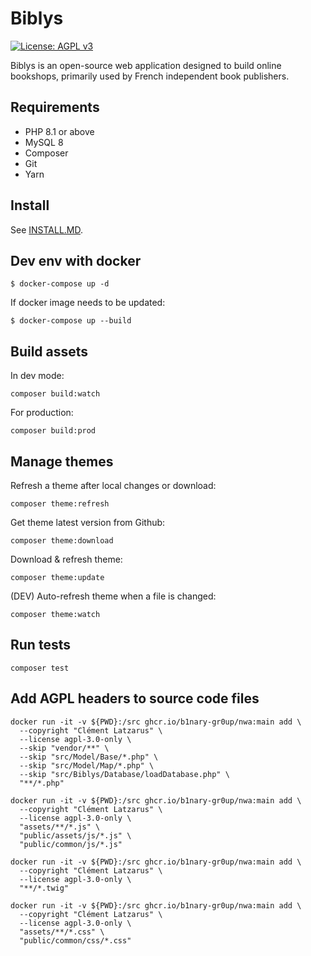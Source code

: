 # Biblys

[![License: AGPL v3](https://img.shields.io/badge/License-AGPL%20v3-blue.svg)](http://www.gnu.org/licenses/agpl-3.0)

Biblys is an open-source web application designed to build online bookshops,
primarily used by French independent book publishers.

## Requirements

- PHP 8.1 or above
- MySQL 8
- Composer
- Git
- Yarn

## Install

See [INSTALL.MD](./INSTALL.md).

## Dev env with docker

```
$ docker-compose up -d
```

If docker image needs to be updated:

```
$ docker-compose up --build
```

## Build assets

In dev mode:

```console
composer build:watch
```

For production:

```console
composer build:prod
```

## Manage themes

Refresh a theme after local changes or download:

```console
composer theme:refresh
```

Get theme latest version from Github:

```console
composer theme:download
```

Download & refresh theme:

```console
composer theme:update
```

(DEV) Auto-refresh theme when a file is changed:

```console
composer theme:watch
```

## Run tests

```console
composer test
```

## Add AGPL headers to source code files

```shell
docker run -it -v ${PWD}:/src ghcr.io/b1nary-gr0up/nwa:main add \
  --copyright "Clément Latzarus" \
  --license agpl-3.0-only \
  --skip "vendor/**" \
  --skip "src/Model/Base/*.php" \
  --skip "src/Model/Map/*.php" \
  --skip "src/Biblys/Database/loadDatabase.php" \
  "**/*.php"
```

```shell
docker run -it -v ${PWD}:/src ghcr.io/b1nary-gr0up/nwa:main add \
  --copyright "Clément Latzarus" \
  --license agpl-3.0-only \
  "assets/**/*.js" \
  "public/assets/js/*.js" \
  "public/common/js/*.js"
```

```shell
docker run -it -v ${PWD}:/src ghcr.io/b1nary-gr0up/nwa:main add \
  --copyright "Clément Latzarus" \
  --license agpl-3.0-only \
  "**/*.twig"
```

```shell
docker run -it -v ${PWD}:/src ghcr.io/b1nary-gr0up/nwa:main add \
  --copyright "Clément Latzarus" \
  --license agpl-3.0-only \
  "assets/**/*.css" \
  "public/common/css/*.css"
```